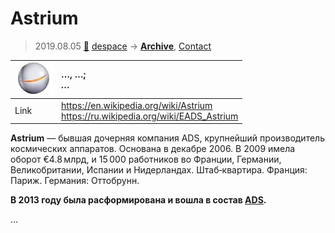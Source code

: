 # Astrium
> 2019.08.05 [🚀](../index/index.md) [despace](index.md) → **[Archive](faq.md)**, [Contact](contact.md)

|[![](f/contact/a/astrium_logo1_thumb.jpg)](f/contact/a/astrium_logo1.png)|…, …;<br> *…*|
|:--|:--|
|Link|<https://en.wikipedia.org/wiki/Astrium><br> <https://ru.wikipedia.org/wiki/EADS_Astrium>|

**Astrium** — бывшая дочерняя компания ADS, крупнейший производитель космических аппаратов. Основана в декабре 2006. В 2009 имела оборот €4.8 млрд, и 15 000 работников во Франции, Германии, Великобритании, Испании и Нидерландах.  Штаб‑квартира. Франция: Париж. Германия: Оттобрунн.

**В 2013 году была расформирована и вошла в состав [ADS](ads.md).**

<p style="page-break-after:always"> </p>

…
